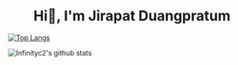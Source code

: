 <h1 align="center">Hi👋, I'm Jirapat Duangpratum</h1>

[![Top Langs](https://github-readme-stats.vercel.app/api/top-langs/?username=infinityc2&theme=dracula&layout=compact)](https://github.com/infinityc2/github-readme-stats)

![Infinityc2's github stats](https://github-readme-stats.vercel.app/api?username=infinityc2&show_icons=true&theme=dracula)
<!--
### Languages and tools
<p align="left">
  <img src="https://devicons.github.io/devicon/devicon.git/icons/angularjs/angularjs-original.svg" width="30" height="30">
  <img src="https://devicons.github.io/devicon/devicon.git/icons/docker/docker-original.svg" width="30" height="30">
  <img src="https://devicons.github.io/devicon/devicon.git/icons/java/java-original.svg" width="30" height="30">
  <img src="https://devicons.github.io/devicon/devicon.git/icons/python/python-original.svg" width="30" height="30">
  <img src="https://devicons.github.io/devicon/devicon.git/icons/typescript/typescript-original.svg" width="30" height="30">
  <img src="https://devicons.github.io/devicon/devicon.git/icons/vuejs/vuejs-original.svg" width="30" height="30">
  <img src="https://devicons.github.io/devicon/devicon.git/icons/nodejs/nodejs-original-wordmark.svg" width="30" height="30">
</p>
-->
<!--
**infinityc2/infinityc2** is a ✨ _special_ ✨ repository because its `README.md` (this file) appears on your GitHub profile.
https://sourcerer.io/infinityc2
Here are some ideas to get you started:

- 🔭 I’m currently working on ...
- 🌱 I’m currently learning ...
- 👯 I’m looking to collaborate on ...
- 🤔 I’m looking for help with ...
- 💬 Ask me about ...
- 📫 How to reach me: ...
- 😄 Pronouns: ...
- ⚡ Fun fact: ...
-->
